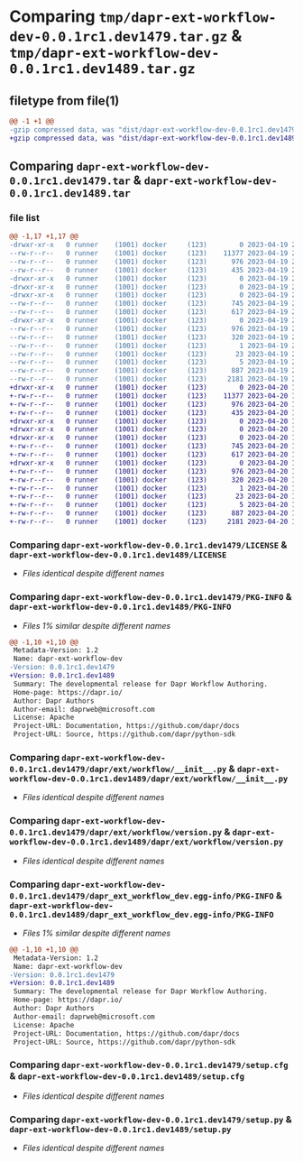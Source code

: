 # Comparing `tmp/dapr-ext-workflow-dev-0.0.1rc1.dev1479.tar.gz` & `tmp/dapr-ext-workflow-dev-0.0.1rc1.dev1489.tar.gz`

## filetype from file(1)

```diff
@@ -1 +1 @@
-gzip compressed data, was "dist/dapr-ext-workflow-dev-0.0.1rc1.dev1479.tar", last modified: Wed Apr 19 23:15:27 2023, max compression
+gzip compressed data, was "dist/dapr-ext-workflow-dev-0.0.1rc1.dev1489.tar", last modified: Thu Apr 20 19:54:23 2023, max compression
```

## Comparing `dapr-ext-workflow-dev-0.0.1rc1.dev1479.tar` & `dapr-ext-workflow-dev-0.0.1rc1.dev1489.tar`

### file list

```diff
@@ -1,17 +1,17 @@
-drwxr-xr-x   0 runner    (1001) docker     (123)        0 2023-04-19 23:15:27.000000 dapr-ext-workflow-dev-0.0.1rc1.dev1479/
--rw-r--r--   0 runner    (1001) docker     (123)    11377 2023-04-19 23:15:10.000000 dapr-ext-workflow-dev-0.0.1rc1.dev1479/LICENSE
--rw-r--r--   0 runner    (1001) docker     (123)      976 2023-04-19 23:15:27.000000 dapr-ext-workflow-dev-0.0.1rc1.dev1479/PKG-INFO
--rw-r--r--   0 runner    (1001) docker     (123)      435 2023-04-19 23:15:10.000000 dapr-ext-workflow-dev-0.0.1rc1.dev1479/README.rst
-drwxr-xr-x   0 runner    (1001) docker     (123)        0 2023-04-19 23:15:27.000000 dapr-ext-workflow-dev-0.0.1rc1.dev1479/dapr/
-drwxr-xr-x   0 runner    (1001) docker     (123)        0 2023-04-19 23:15:27.000000 dapr-ext-workflow-dev-0.0.1rc1.dev1479/dapr/ext/
-drwxr-xr-x   0 runner    (1001) docker     (123)        0 2023-04-19 23:15:27.000000 dapr-ext-workflow-dev-0.0.1rc1.dev1479/dapr/ext/workflow/
--rw-r--r--   0 runner    (1001) docker     (123)      745 2023-04-19 23:15:10.000000 dapr-ext-workflow-dev-0.0.1rc1.dev1479/dapr/ext/workflow/__init__.py
--rw-r--r--   0 runner    (1001) docker     (123)      617 2023-04-19 23:15:10.000000 dapr-ext-workflow-dev-0.0.1rc1.dev1479/dapr/ext/workflow/version.py
-drwxr-xr-x   0 runner    (1001) docker     (123)        0 2023-04-19 23:15:27.000000 dapr-ext-workflow-dev-0.0.1rc1.dev1479/dapr_ext_workflow_dev.egg-info/
--rw-r--r--   0 runner    (1001) docker     (123)      976 2023-04-19 23:15:27.000000 dapr-ext-workflow-dev-0.0.1rc1.dev1479/dapr_ext_workflow_dev.egg-info/PKG-INFO
--rw-r--r--   0 runner    (1001) docker     (123)      320 2023-04-19 23:15:27.000000 dapr-ext-workflow-dev-0.0.1rc1.dev1479/dapr_ext_workflow_dev.egg-info/SOURCES.txt
--rw-r--r--   0 runner    (1001) docker     (123)        1 2023-04-19 23:15:27.000000 dapr-ext-workflow-dev-0.0.1rc1.dev1479/dapr_ext_workflow_dev.egg-info/dependency_links.txt
--rw-r--r--   0 runner    (1001) docker     (123)       23 2023-04-19 23:15:27.000000 dapr-ext-workflow-dev-0.0.1rc1.dev1479/dapr_ext_workflow_dev.egg-info/requires.txt
--rw-r--r--   0 runner    (1001) docker     (123)        5 2023-04-19 23:15:27.000000 dapr-ext-workflow-dev-0.0.1rc1.dev1479/dapr_ext_workflow_dev.egg-info/top_level.txt
--rw-r--r--   0 runner    (1001) docker     (123)      887 2023-04-19 23:15:27.000000 dapr-ext-workflow-dev-0.0.1rc1.dev1479/setup.cfg
--rw-r--r--   0 runner    (1001) docker     (123)     2181 2023-04-19 23:15:10.000000 dapr-ext-workflow-dev-0.0.1rc1.dev1479/setup.py
+drwxr-xr-x   0 runner    (1001) docker     (123)        0 2023-04-20 19:54:23.000000 dapr-ext-workflow-dev-0.0.1rc1.dev1489/
+-rw-r--r--   0 runner    (1001) docker     (123)    11377 2023-04-20 19:54:01.000000 dapr-ext-workflow-dev-0.0.1rc1.dev1489/LICENSE
+-rw-r--r--   0 runner    (1001) docker     (123)      976 2023-04-20 19:54:23.000000 dapr-ext-workflow-dev-0.0.1rc1.dev1489/PKG-INFO
+-rw-r--r--   0 runner    (1001) docker     (123)      435 2023-04-20 19:54:01.000000 dapr-ext-workflow-dev-0.0.1rc1.dev1489/README.rst
+drwxr-xr-x   0 runner    (1001) docker     (123)        0 2023-04-20 19:54:23.000000 dapr-ext-workflow-dev-0.0.1rc1.dev1489/dapr/
+drwxr-xr-x   0 runner    (1001) docker     (123)        0 2023-04-20 19:54:23.000000 dapr-ext-workflow-dev-0.0.1rc1.dev1489/dapr/ext/
+drwxr-xr-x   0 runner    (1001) docker     (123)        0 2023-04-20 19:54:23.000000 dapr-ext-workflow-dev-0.0.1rc1.dev1489/dapr/ext/workflow/
+-rw-r--r--   0 runner    (1001) docker     (123)      745 2023-04-20 19:54:01.000000 dapr-ext-workflow-dev-0.0.1rc1.dev1489/dapr/ext/workflow/__init__.py
+-rw-r--r--   0 runner    (1001) docker     (123)      617 2023-04-20 19:54:01.000000 dapr-ext-workflow-dev-0.0.1rc1.dev1489/dapr/ext/workflow/version.py
+drwxr-xr-x   0 runner    (1001) docker     (123)        0 2023-04-20 19:54:23.000000 dapr-ext-workflow-dev-0.0.1rc1.dev1489/dapr_ext_workflow_dev.egg-info/
+-rw-r--r--   0 runner    (1001) docker     (123)      976 2023-04-20 19:54:23.000000 dapr-ext-workflow-dev-0.0.1rc1.dev1489/dapr_ext_workflow_dev.egg-info/PKG-INFO
+-rw-r--r--   0 runner    (1001) docker     (123)      320 2023-04-20 19:54:23.000000 dapr-ext-workflow-dev-0.0.1rc1.dev1489/dapr_ext_workflow_dev.egg-info/SOURCES.txt
+-rw-r--r--   0 runner    (1001) docker     (123)        1 2023-04-20 19:54:23.000000 dapr-ext-workflow-dev-0.0.1rc1.dev1489/dapr_ext_workflow_dev.egg-info/dependency_links.txt
+-rw-r--r--   0 runner    (1001) docker     (123)       23 2023-04-20 19:54:23.000000 dapr-ext-workflow-dev-0.0.1rc1.dev1489/dapr_ext_workflow_dev.egg-info/requires.txt
+-rw-r--r--   0 runner    (1001) docker     (123)        5 2023-04-20 19:54:23.000000 dapr-ext-workflow-dev-0.0.1rc1.dev1489/dapr_ext_workflow_dev.egg-info/top_level.txt
+-rw-r--r--   0 runner    (1001) docker     (123)      887 2023-04-20 19:54:23.000000 dapr-ext-workflow-dev-0.0.1rc1.dev1489/setup.cfg
+-rw-r--r--   0 runner    (1001) docker     (123)     2181 2023-04-20 19:54:01.000000 dapr-ext-workflow-dev-0.0.1rc1.dev1489/setup.py
```

### Comparing `dapr-ext-workflow-dev-0.0.1rc1.dev1479/LICENSE` & `dapr-ext-workflow-dev-0.0.1rc1.dev1489/LICENSE`

 * *Files identical despite different names*

### Comparing `dapr-ext-workflow-dev-0.0.1rc1.dev1479/PKG-INFO` & `dapr-ext-workflow-dev-0.0.1rc1.dev1489/PKG-INFO`

 * *Files 1% similar despite different names*

```diff
@@ -1,10 +1,10 @@
 Metadata-Version: 1.2
 Name: dapr-ext-workflow-dev
-Version: 0.0.1rc1.dev1479
+Version: 0.0.1rc1.dev1489
 Summary: The developmental release for Dapr Workflow Authoring.
 Home-page: https://dapr.io/
 Author: Dapr Authors
 Author-email: daprweb@microsoft.com
 License: Apache
 Project-URL: Documentation, https://github.com/dapr/docs
 Project-URL: Source, https://github.com/dapr/python-sdk
```

### Comparing `dapr-ext-workflow-dev-0.0.1rc1.dev1479/dapr/ext/workflow/__init__.py` & `dapr-ext-workflow-dev-0.0.1rc1.dev1489/dapr/ext/workflow/__init__.py`

 * *Files identical despite different names*

### Comparing `dapr-ext-workflow-dev-0.0.1rc1.dev1479/dapr/ext/workflow/version.py` & `dapr-ext-workflow-dev-0.0.1rc1.dev1489/dapr/ext/workflow/version.py`

 * *Files identical despite different names*

### Comparing `dapr-ext-workflow-dev-0.0.1rc1.dev1479/dapr_ext_workflow_dev.egg-info/PKG-INFO` & `dapr-ext-workflow-dev-0.0.1rc1.dev1489/dapr_ext_workflow_dev.egg-info/PKG-INFO`

 * *Files 1% similar despite different names*

```diff
@@ -1,10 +1,10 @@
 Metadata-Version: 1.2
 Name: dapr-ext-workflow-dev
-Version: 0.0.1rc1.dev1479
+Version: 0.0.1rc1.dev1489
 Summary: The developmental release for Dapr Workflow Authoring.
 Home-page: https://dapr.io/
 Author: Dapr Authors
 Author-email: daprweb@microsoft.com
 License: Apache
 Project-URL: Documentation, https://github.com/dapr/docs
 Project-URL: Source, https://github.com/dapr/python-sdk
```

### Comparing `dapr-ext-workflow-dev-0.0.1rc1.dev1479/setup.cfg` & `dapr-ext-workflow-dev-0.0.1rc1.dev1489/setup.cfg`

 * *Files identical despite different names*

### Comparing `dapr-ext-workflow-dev-0.0.1rc1.dev1479/setup.py` & `dapr-ext-workflow-dev-0.0.1rc1.dev1489/setup.py`

 * *Files identical despite different names*

